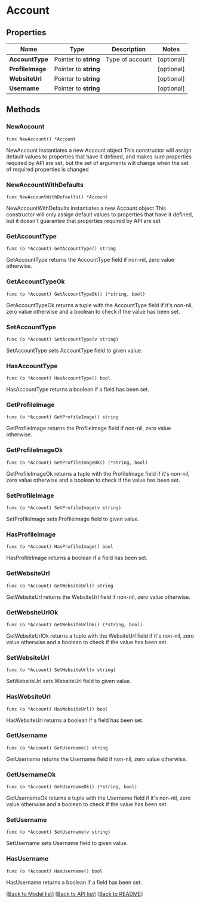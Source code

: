 # Account

## Properties

Name | Type | Description | Notes
------------ | ------------- | ------------- | -------------
**AccountType** | Pointer to **string** | Type of account | [optional] 
**ProfileImage** | Pointer to **string** |  | [optional] 
**WebsiteUrl** | Pointer to **string** |  | [optional] 
**Username** | Pointer to **string** |  | [optional] 

## Methods

### NewAccount

`func NewAccount() *Account`

NewAccount instantiates a new Account object
This constructor will assign default values to properties that have it defined,
and makes sure properties required by API are set, but the set of arguments
will change when the set of required properties is changed

### NewAccountWithDefaults

`func NewAccountWithDefaults() *Account`

NewAccountWithDefaults instantiates a new Account object
This constructor will only assign default values to properties that have it defined,
but it doesn't guarantee that properties required by API are set

### GetAccountType

`func (o *Account) GetAccountType() string`

GetAccountType returns the AccountType field if non-nil, zero value otherwise.

### GetAccountTypeOk

`func (o *Account) GetAccountTypeOk() (*string, bool)`

GetAccountTypeOk returns a tuple with the AccountType field if it's non-nil, zero value otherwise
and a boolean to check if the value has been set.

### SetAccountType

`func (o *Account) SetAccountType(v string)`

SetAccountType sets AccountType field to given value.

### HasAccountType

`func (o *Account) HasAccountType() bool`

HasAccountType returns a boolean if a field has been set.

### GetProfileImage

`func (o *Account) GetProfileImage() string`

GetProfileImage returns the ProfileImage field if non-nil, zero value otherwise.

### GetProfileImageOk

`func (o *Account) GetProfileImageOk() (*string, bool)`

GetProfileImageOk returns a tuple with the ProfileImage field if it's non-nil, zero value otherwise
and a boolean to check if the value has been set.

### SetProfileImage

`func (o *Account) SetProfileImage(v string)`

SetProfileImage sets ProfileImage field to given value.

### HasProfileImage

`func (o *Account) HasProfileImage() bool`

HasProfileImage returns a boolean if a field has been set.

### GetWebsiteUrl

`func (o *Account) GetWebsiteUrl() string`

GetWebsiteUrl returns the WebsiteUrl field if non-nil, zero value otherwise.

### GetWebsiteUrlOk

`func (o *Account) GetWebsiteUrlOk() (*string, bool)`

GetWebsiteUrlOk returns a tuple with the WebsiteUrl field if it's non-nil, zero value otherwise
and a boolean to check if the value has been set.

### SetWebsiteUrl

`func (o *Account) SetWebsiteUrl(v string)`

SetWebsiteUrl sets WebsiteUrl field to given value.

### HasWebsiteUrl

`func (o *Account) HasWebsiteUrl() bool`

HasWebsiteUrl returns a boolean if a field has been set.

### GetUsername

`func (o *Account) GetUsername() string`

GetUsername returns the Username field if non-nil, zero value otherwise.

### GetUsernameOk

`func (o *Account) GetUsernameOk() (*string, bool)`

GetUsernameOk returns a tuple with the Username field if it's non-nil, zero value otherwise
and a boolean to check if the value has been set.

### SetUsername

`func (o *Account) SetUsername(v string)`

SetUsername sets Username field to given value.

### HasUsername

`func (o *Account) HasUsername() bool`

HasUsername returns a boolean if a field has been set.


[[Back to Model list]](../README.md#documentation-for-models) [[Back to API list]](../README.md#documentation-for-api-endpoints) [[Back to README]](../README.md)


